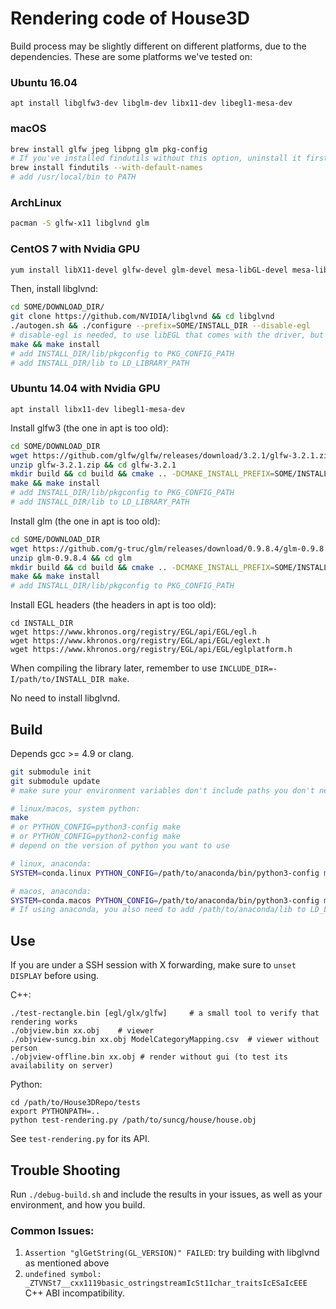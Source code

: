 
# Rendering code of House3D

Build process may be slightly different on different platforms, due to the dependencies.
These are some platforms we've tested on:

### Ubuntu 16.04
```
apt install libglfw3-dev libglm-dev libx11-dev libegl1-mesa-dev
```

### macOS
```bash
brew install glfw jpeg libpng glm pkg-config
# If you've installed findutils without this option, uninstall it first.
brew install findutils --with-default-names
# add /usr/local/bin to PATH
```

### ArchLinux
```bash
pacman -S glfw-x11 libglvnd glm
```

### CentOS 7 with Nvidia GPU
```bash
yum install libX11-devel glfw-devel glm-devel mesa-libGL-devel mesa-libEGL-devel libpng-devel libjpeg-devel autoconf automake libtool
```

Then, install libglvnd:
```bash
cd SOME/DOWNLOAD_DIR/
git clone https://github.com/NVIDIA/libglvnd && cd libglvnd
./autogen.sh && ./configure --prefix=SOME/INSTALL_DIR --disable-egl
# disable-egl is needed, to use libEGL that comes with the driver, but everything else from libglvnd
make && make install
# add INSTALL_DIR/lib/pkgconfig to PKG_CONFIG_PATH
# add INSTALL_DIR/lib to LD_LIBRARY_PATH
```

### Ubuntu 14.04 with Nvidia GPU
```
apt install libx11-dev libegl1-mesa-dev
```

Install glfw3 (the one in apt is too old):
```bash
cd SOME/DOWNLOAD_DIR
wget https://github.com/glfw/glfw/releases/download/3.2.1/glfw-3.2.1.zip
unzip glfw-3.2.1.zip && cd glfw-3.2.1
mkdir build && cd build && cmake .. -DCMAKE_INSTALL_PREFIX=SOME/INSTALL_DIR -DBUILD_SHARED_LIBS=ON
make && make install
# add INSTALL_DIR/lib/pkgconfig to PKG_CONFIG_PATH
# add INSTALL_DIR/lib to LD_LIBRARY_PATH
```

Install glm (the one in apt is too old):
```bash
cd SOME/DOWNLOAD_DIR
wget https://github.com/g-truc/glm/releases/download/0.9.8.4/glm-0.9.8.4.zip
unzip glm-0.9.8.4 && cd glm
mkdir build && cd build && cmake .. -DCMAKE_INSTALL_PREFIX=SOME/INSTALL_DIR
make && make install
# add INSTALL_DIR/lib/pkgconfig to PKG_CONFIG_PATH
```

Install EGL headers (the headers in apt is too old):
```
cd INSTALL_DIR
wget https://www.khronos.org/registry/EGL/api/EGL/egl.h
wget https://www.khronos.org/registry/EGL/api/EGL/eglext.h
wget https://www.khronos.org/registry/EGL/api/EGL/eglplatform.h
```
When compiling the library later, remember to use `INCLUDE_DIR=-I/path/to/INSTALL_DIR make`.

No need to install libglvnd.

## Build
Depends gcc >= 4.9 or clang.

```bash
git submodule init
git submodule update
# make sure your environment variables don't include paths you don't need

# linux/macos, system python:
make
# or PYTHON_CONFIG=python3-config make
# or PYTHON_CONFIG=python2-config make
# depend on the version of python you want to use

# linux, anaconda:
SYSTEM=conda.linux PYTHON_CONFIG=/path/to/anaconda/bin/python3-config make

# macos, anaconda:
SYSTEM=conda.macos PYTHON_CONFIG=/path/to/anaconda/bin/python3-config make
# If using anaconda, you also need to add /path/to/anaconda/lib to LD_LIBRARY_PATH
```

## Use

If you are under a SSH session with X forwarding, make sure to `unset DISPLAY` before using.

C++:
```
./test-rectangle.bin [egl/glx/glfw]		# a small tool to verify that rendering works
./objview.bin xx.obj	# viewer
./objview-suncg.bin xx.obj ModelCategoryMapping.csv	 # viewer without person
./objview-offline.bin xx.obj # render without gui (to test its availability on server)
```

Python:
```
cd /path/to/House3DRepo/tests
export PYTHONPATH=..
python test-rendering.py /path/to/suncg/house/house.obj
```
See `test-rendering.py` for its API.

## Trouble Shooting
Run `./debug-build.sh` and include the results in your issues, as well as your
environment, and how you build.

### Common Issues:
1. `Assertion "glGetString(GL_VERSION)" FAILED`: try building with libglvnd as mentioned above
2. `undefined symbol: _ZTVNSt7__cxx1119basic_ostringstreamIcSt11char_traitsIcESaIcEEE` C++ ABI incompatibility.
